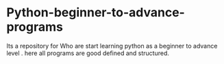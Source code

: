 # Python-beginner-to-advance-programs
Its a repository for Who are  start learning python as a beginner to advance level . here all programs are good defined and structured.

